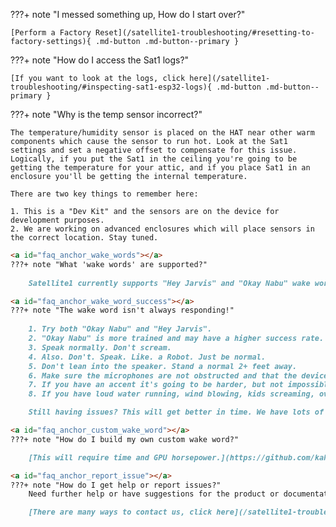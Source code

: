 <a id="faq_anchor_factory_reset"></a>
???+ note "I messed something up, How do I start over?"

    [Perform a Factory Reset](/satellite1-troubleshooting/#resetting-to-factory-settings){ .md-button .md-button--primary }

<a id="faq_anchor_inspect_logs"></a>
???+ note "How do I access the Sat1 logs?"

    [If you want to look at the logs, click here](/satellite1-troubleshooting/#inspecting-sat1-esp32-logs){ .md-button .md-button--primary }

<a id="faq_anchor_temp_sensor"></a>
???+ note "Why is the temp sensor incorrect?"

    The temperature/humidity sensor is placed on the HAT near other warm components which cause the sensor to run hot. Look at the Sat1 settings and set a negative offset to compensate for this issue. Logically, if you put the Sat1 in the ceiling you're going to be getting the temperature for your attic, and if you place Sat1 in an enclosure you'll be getting the internal temperature.

    There are two key things to remember here:

    1. This is a "Dev Kit" and the sensors are on the device for development purposes.
    2. We are working on advanced enclosures which will place sensors in the correct location. Stay tuned.

```markdown
<a id="faq_anchor_wake_words"></a>
???+ note "What 'wake words' are supported?"
    
    Satellite1 currently supports "Hey Jarvis" and "Okay Nabu" wake words. This support is built directly into the Satellite1 firmware, so you do not need to install the "Open Wakeword" Add-On. We will be adding additional wake word options in the future.

<a id="faq_anchor_wake_word_success"></a>
???+ note "The wake word isn't always responding!"
    
    1. Try both "Okay Nabu" and "Hey Jarvis".
    2. "Okay Nabu" is more trained and may have a higher success rate.
    3. Speak normally. Don't scream.
    4. Also. Don't. Speak. Like. a Robot. Just be normal.
    5. Don't lean into the speaker. Stand a normal 2+ feet away.
    6. Make sure the microphones are not obstructed and that the device is not tucked in a shelf or something similar which causes sound reflection. Same goes with marble floors that cause echoes in the room.
    7. If you have an accent it's going to be harder, but not impossible.
    8. If you have loud water running, wind blowing, kids screaming, oven hoods running... you're gonna have a bad time.

    Still having issues? This will get better in time. We have lots of ideas to solve these problems.

<a id="faq_anchor_custom_wake_word"></a>
???+ note "How do I build my own custom wake word?"

    [This will require time and GPU horsepower.](https://github.com/kahrendt/microWakeWord/blob/november-update/notebooks/basic_training_notebook.ipynb){ .md-button .md-button--primary }

<a id="faq_anchor_report_issue"></a>
???+ note "How do I get help or report issues?"
    Need further help or have suggestions for the product or documentation? Reach out!

    [There are many ways to contact us, click here](/satellite1-troubleshooting/#need-more-help){ .md-button .md-button--primary }